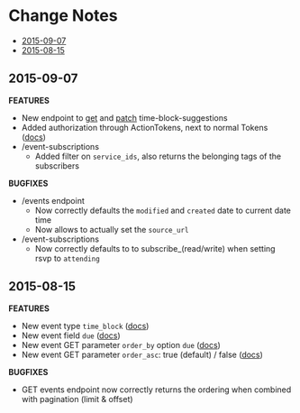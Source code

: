 # Change Notes

<!-- MarkdownTOC -->

- [2015-09-07](#2015-09-07)
- [2015-08-15](#2015-08-15)

<!-- /MarkdownTOC -->


## 2015-09-07

**FEATURES**

* New endpoint to [get](/rest-api/endpoints/events/#get-eventsevent_idtime-block-suggestions) and [patch](/rest-api/endpoints/events/#patch-eventsevent_idtime-block-suggestions) time-block-suggestions
* Added authorization through ActionTokens, next to normal Tokens ([docs](/rest-api/introduction/#action-tokens-actiontoken))
* /event-subscriptions
	* Added filter on `service_ids`, also returns the belonging tags of the subscribers

**BUGFIXES**

* /events endpoint
	* Now correctly defaults the `modified` and `created` date to current date time
	* Now allows to actually set the `source_url`
* /event-subscriptions
	* Now correctly defaults to to subscribe_(read/write) when setting rsvp to `attending`


## 2015-08-15

**FEATURES**

* New event type `time_block` ([docs](/rest-api/objects/#eventevent_type))
* New event field `due` ([docs](/rest-api/objects/#event))
* New event GET parameter `order_by` option `due` ([docs](/rest-api/endpoints/events/#get-events))
* New event GET parameter `order_asc`: true (default) / false ([docs](/rest-api/endpoints/events/#get-events))

**BUGFIXES**

* GET events endpoint now correctly returns the ordering when combined with pagination (limit & offset)